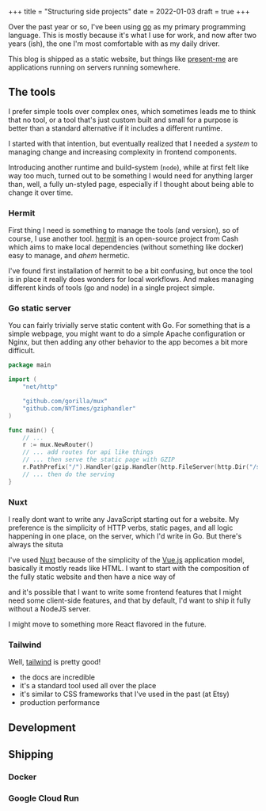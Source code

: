 +++
title = "Structuring side projects"
date = 2022-01-03
draft = true
+++

Over the past year or so, I've been using [go][1] as my primary programming
language. This is mostly because it's what I use for work, and now after two years (ish),
the one I'm most comfortable with as my daily driver.

This blog is shipped as a static website, but things like [present-me][2] are applications
running on servers running somewhere.

## The tools

I prefer simple tools over complex ones, which sometimes leads me to think that no tool,
or a tool that's just custom built and small for a purpose is better than a standard
alternative if it includes a different runtime.

I started with that intention, but eventually realized that I needed
a _system_ to managing change and increasing complexity in frontend components.

Introducing another runtime and build-system (`node`), while at first felt like
way too much, turned out to be something I would need for anything larger than,
well, a fully un-styled page, especially if I thought about being able to change
it over time.

### Hermit

First thing I need is something to manage the tools (and version), so of course, I use
another tool.  [hermit][3] is an open-source project from Cash which aims to make local
dependencies (without something like docker) easy to manage, and *ahem* hermetic.

I've found first installation  of hermit to be a bit confusing, but once the tool is
in place it really does wonders for local workflows. And makes managing different kinds
of tools (go and node) in a single project simple.

### Go static server

You can fairly trivially serve static content with Go. For something that is a simple webpage,
you might want to do a simple Apache configuration or Nginx, but then adding any other
behavior to the app becomes a bit more difficult.

```go
package main

import (
    "net/http"

    "github.com/gorilla/mux"
    "github.com/NYTimes/gziphandler"
)

func main() {
    // ...
    r := mux.NewRouter()
    // ... add routes for api like things
    // ... then serve the static page with GZIP
    r.PathPrefix("/").Handler(gzip.Handler(http.FileServer(http.Dir("/static"))))
    // ... then do the serving
}
```

### Nuxt

I really dont want to write any JavaScript starting out for a website. My preference is the
simplicity of HTTP verbs, static pages, and all logic happening in one place, on the
server, which I'd write in Go. But there's always the situta

I've used [Nuxt][5] because of the simplicity of the [Vue.js][6] application model, basically
it mostly reads like HTML. I want to start with the composition of the fully static website and
then have a nice way of

and it's possible that I want to write some frontend features
that I might need some client-side features, and that by default, I'd want to ship it
fully without a NodeJS server.

I might move to something more React flavored in the future.

### Tailwind

Well, [tailwind][4] is pretty good!

- the docs are incredible
- it's a standard tool used all over the place
- it's similar to CSS frameworks that I've used in the past (at Etsy)
- production performance

## Development

## Shipping

### Docker

### Google Cloud Run


[1]: https://go.dev
[2]: https://present-me.stanistan.dev
[3]: https://cashapp.github.io/hermit/usage/shell/
[4]: http://tailwindcss.com
[5]: http://nuxtjs.org
[6]: https://vuejs.org

